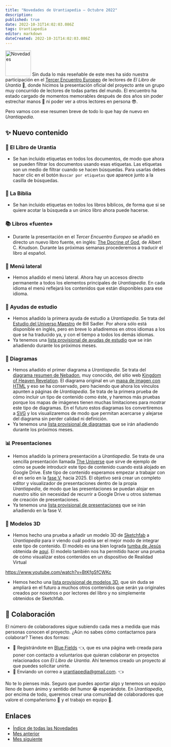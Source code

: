 ```yaml
---
title: "Novedades de Urantiapedia — Octubre 2022"
description: 
published: true
date: 2022-10-31T14:02:03.086Z
tags: Urantiapedia
editor: markdown
dateCreated: 2022-10-31T14:02:03.086Z
---
```


<img src="/_assets/svg/icon-news.svg" alt="Novedades" style="width: 80px;"> Sin duda lo más reseñable de este mes ha sido nuestra participación en el [Tercer Encuentro Europeo](https://aue.urantia-association.org/iii-encuentro-europeo-de-lectores-de-el-libro-de-urantia/) de lectores de _El Libro de Urantia_ :blue_book:, donde hicimos la presentación oficial del proyecto ante un grupo muy concurrido de lectores de todas partes del mundo. El encuentro ha estado cargado de momentos memorables después de dos años sin poder estrechar manos :wave: ni poder ver a otros lectores en persona :sunglasses:.

Pero vamos con ese resumen breve de todo lo que hay de nuevo en _Urantiapedia_.

## :sparkles: Nuevo contenido

### :blue_book: El Libro de Urantia

- Se han incluido etiquetas en todos los documentos, de modo que ahora se pueden filtrar los documentos usando esas etiquetas. Las etiquetas son un medio de filtrar cuando se hacen búsquedas. Para usarlas debes hacer clic en el botón `Buscar por etiquetas` que aparece junto a la casilla de búsquedas.

### :closed_book: La Biblia

- Se han incluido etiquetas en todos los libros bíblicos, de forma que si se quiere acotar la búsqueda a un único libro ahora puede hacerse.

### :books: Libros «fuente»

- Durante la presentación en el _Tercer Encuentro Europeo_ se añadió en directo un nuevo libro fuente, en inglés: [The Docrine of God](/en/book/Albert_C_Knudson/The_Doctrine_of_God), de Albert C. Knudson. Durante las próximas semanas procederemos a traducir el libro al español.

### :date: Menú lateral

- Hemos añadido el menú lateral. Ahora hay un accesos directo permanente a todos los elementos principales de _Urantiapedia_. En cada idioma el menú reflejará los contenidos que están disponibles para ese idioma.

### :notebook: Ayudas de estudio

- Hemos añadido la primera ayuda de estudio a _Urantiapedia_. Se trata del [Estudio del Universo Maestro](/en/article/William_S_Sadler_Jr/Study_of_the_Master_Universe) de Bill Sadler. Por ahora sólo está disponible en inglés, pero en breve lo añadiremos en otros idiomas a los que se ha traducido ya, y con el tiempo a todos los demás idiomas.
- Ya tenemos una [lista provisional de ayudas de estudio](/en/index/study_aids) que se irán añadiendo durante los próximos meses.

### :memo: Diagramas

- Hemos añadido el primer diagrama a _Urantiapedia_. Se trata del [diagrama resumen de Nebadon](/en/article/The_Kingdom_of_Heaven_Revelation_Nebadon_Chart), muy conocido, del sitio web [Kingdom of Heaven Revelation](http://www.nebadon.info/). El diagrama original en un [mapa de imagen con HTML](https://www.w3schools.com/html/html_images_imagemap.asp) y eso se ha conservado, pero haciendo que ahora los vínculos apunten a páginas de _Urantiapedia_. Se trata de la primera prueba de cómo incluir un tipo de contenido como éste, y haremos más pruebas porque los mapas de imágenes tienen muchas limitaciones para mostrar este tipo de diagramas. En el futuro estos diagramas los convertiremos a [SVG](https://es.wikipedia.org/wiki/Gr%C3%A1ficos_vectoriales_escalables) y los visualizaremos de modo que permitan acercarse y alejarse del diagrama sin perder calidad ni definición.
- Ya tenemos una [lista provisional de diagramas](/en/index/diagrams) que se irán añadiendo durante los próximos meses.

### :bar_chart: Presentaciones

- Hemos añadido la primera presentación a _Urantiapedia_. Se trata de una sencilla presentación llamada [The Universe](/en/slides/The_Universe) que sirve de ejemplo de cómo se puede introducir este tipo de contenido cuando está alojado en Google Drive. Este tipo de contenido esperamos empezar a trabajar con él en serio en la [fase V](/es/help/phases#fase-v-presentaciones), hacia 2025. El objetivo será crear un completo editor y visualizador de presentaciones dentro de la propia _Urantiapedia_, de modo que las presentaciones se puedan alojar en nuestro sitio sin necesidad de recurrir a Google Drive u otros sistemas de creación de presentaciones.
- Ya tenemos una [lista provisional de presentaciones](/es/index/presentations) que se irán añadiendo en la fase V.

### :milky_way: Modelos 3D

- Hemos hecho una prueba a añadir un modelo 3D de [Sketchfab](https://sketchfab.com) a _Urantiapedia_ para ir viendo cuál podría ser el mejor modo de integrar este tipo de contenido. El modelo es una bien lograda [tumba de Jesús](/en/3dmodel/Jesus_tomb_2) obtenida de [aquí](https://sketchfab.com/3d-models/jesus-resurrection-319fbee72f7a44458d6258b4a5c0b60f). El modelo también nos ha permitido hacer una prueba de cómo visualizar estos contenidos en un dispositivo de Realidad Virtual

https://www.youtube.com/watch?v=BtKfgSfCWKc

- Hemos hecho una [lista provisional de modelos 3D](/es/index/3d_models), que sin duda se ampliará en el futuro a muchos otros contenidos que serán ya originales creados por nosotros o por lectores del libro y no simplemente obtenidos de Sketchfab.

## :blue_heart: Colaboración

El número de colaboradores sigue subiendo cada mes a medida que más personas conocen el proyecto. ¿Aún no sabes cómo contactarnos para colaborar? Tienes dos formas:
- :blue_heart: Registrándote en [Blue Fields](https://blue-fields.netlify.app/) :point_left:, que es una página web creada para poner con contacto a voluntarios que quieran colaborar en proyectos relacionados con _El Libro de Urantia_. Ahí tenemos creado un proyecto al que puedes solicitar unirte.
- :love_letter: Enviando un correo a urantiapedia@gmail.com. :point_left:

No te lo pienses más. Seguro que puedes aportar algo y tenemos un equipo lleno de buen ánimo y sentido del humor :joy: esperándote. En _Urantiapedia_, por encima de todo, queremos crear una comunidad de colaboradores que valore el compañerismo :couple: y el trabajo en equipo :muscle:.

## Enlaces

- [Índice de todas las Novedades](/es/news)
- [Mes anterior](/es/news/2022/09)
- [Mes siguiente](/es/news/2022/11)